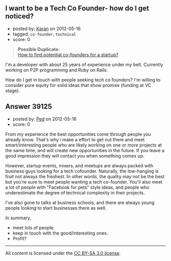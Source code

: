 ## I want to be a Tech Co Founder- how do I get noticed?

- posted by: [Karan](https://stackexchange.com/users/-1/17964-karan) on 2012-05-16
- tagged: `co-founder`, `technical`
- score: 0

> **Possible Duplicate:**  
> [How to find potential co-founders for a startup?](http://answers.onstartups.com/questions/26151/how-to-find-potential-co-founders-for-a-startup)  

<!-- End of automatically inserted text -->

 I'm a developer with about 25 years of experience under my belt. Currently working on P2P programming and Ruby on Rails. 

How do I get in touch with people seeking tech co founders? I'm willing to consider pure equity for solid ideas that show promise (funding at VC stage).


## Answer 39125

- posted by: [Ped](https://stackexchange.com/users/-1/17979-ped) on 2012-05-16
- score: 0

From my experience the best opportunities come through people you already know. That's why i make a effort to get out there and meet smart/interesting people who are likely working on one or more projects at the same time, and will create new opportunities in the future. If you leave a good impression they will contact you when something comes up.

However, startup events, mixers, and meetups are always packed with business guys looking for a tech cofounder. Naturally, the low-hanging is fruit not always the freshest. In other words, the quality may not be the best but you're sure to meet people wanting a tech co-founder. You'll also meet a lot of people with "Facebook for pets" style ideas, and people who underestimate the degree of technical complexity in their projects.

I've also gone to talks at business schools, and there are always young people looking to start businesses there as well.

In summary, 

 - meet lots of people. 
 - keep in touch with the good/interesting ones. 
 - Profit?



---

All content is licensed under the [CC BY-SA 3.0 license](https://creativecommons.org/licenses/by-sa/3.0/).
